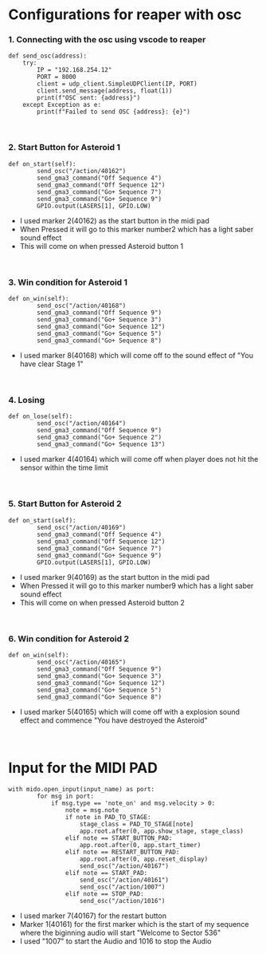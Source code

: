 <h1>
Configurations for reaper with osc
</h1>

<h3>
1. Connecting with the osc using vscode to reaper
</h3>

```
def send_osc(address):
    try:
        IP = "192.168.254.12"
        PORT = 8000
        client = udp_client.SimpleUDPClient(IP, PORT)
        client.send_message(address, float(1))
        print(f"OSC sent: {address}")
    except Exception as e:
        print(f"Failed to send OSC {address}: {e}")
```

<br>

<h3>
2. Start Button for Asteroid 1
</h3>

```
def on_start(self):
        send_osc("/action/40162")
        send_gma3_command("Off Sequence 4")
        send_gma3_command("Off Sequence 12")
        send_gma3_command("Go+ Sequence 7")
        send_gma3_command("Go+ Sequence 9")
        GPIO.output(LASERS[1], GPIO.LOW)
```
* I used marker 2(40162) as the start button in the midi pad
* When Pressed it will go to this marker number2 which has a light saber sound effect
* This will come on when pressed Asteroid button 1
<br>

<h3>
3. Win condition for Asteroid 1
</h3>

```
def on_win(self):
        send_osc("/action/40168")
        send_gma3_command("Off Sequence 9")
        send_gma3_command("Go+ Sequence 3")
        send_gma3_command("Go+ Sequence 12")
        send_gma3_command("Go+ Sequence 5")
        send_gma3_command("Go+ Sequence 8")
```
*  I used marker 8(40168) which will come off to the sound effect of "You have clear Stage 1"
<br>

<h3>
4. Losing
</h3>

```
def on_lose(self):
        send_osc("/action/40164")
        send_gma3_command("Off Sequence 9")
        send_gma3_command("Go+ Sequence 2")
        send_gma3_command("Go+ Sequence 13")
```
*  I used marker 4(40164) which will come off when player does not hit the sensor within the time limit 
<br>

<h3>
5. Start Button for Asteroid 2
</h3>

```
def on_start(self):
        send_osc("/action/40169")
        send_gma3_command("Off Sequence 4")
        send_gma3_command("Off Sequence 12")
        send_gma3_command("Go+ Sequence 7")
        send_gma3_command("Go+ Sequence 9")
        GPIO.output(LASERS[1], GPIO.LOW)

```
* I used marker 9(40169) as the start button in the midi pad
* When Pressed it will go to this marker number9 which has a light saber sound effect
* This will come on when pressed Asteroid button 2
<br>

<h3>
6. Win condition for Asteroid 2
</h3>

```
def on_win(self):
        send_osc("/action/40165")
        send_gma3_command("Off Sequence 9")
        send_gma3_command("Go+ Sequence 3")
        send_gma3_command("Go+ Sequence 12")
        send_gma3_command("Go+ Sequence 5")
        send_gma3_command("Go+ Sequence 8")
```
*  I used marker 5(40165) which will come off with a explosion sound effect and commence "You have destroyed the Asteroid"
<br>


<h1>
Input for the MIDI PAD
</h1>


```
with mido.open_input(input_name) as port:
        for msg in port:
            if msg.type == 'note_on' and msg.velocity > 0:
                note = msg.note
                if note in PAD_TO_STAGE:
                    stage_class = PAD_TO_STAGE[note]
                    app.root.after(0, app.show_stage, stage_class)
                elif note == START_BUTTON_PAD:
                    app.root.after(0, app.start_timer)
                elif note == RESTART_BUTTON_PAD:
                    app.root.after(0, app.reset_display)
                    send_osc("/action/40167")
                elif note == START_PAD:
                    send_osc("/action/40161")
                    send_osc("/action/1007")
                elif note == STOP_PAD:
                    send_osc("/action/1016")
```
*  I used marker 7(40167) for the restart button
*  Marker 1(40161) for the first marker which is the start of my sequence where the biginning audio will start "Welcome to Sector 536"
* I used "1007" to start the Audio and 1016 to stop the Audio
<br>




